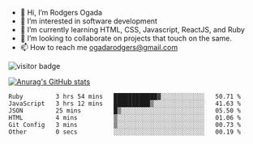 - 👋 Hi, I’m Rodgers Ogada
- 👀 I’m interested in software development
- 🌱 I’m currently learning HTML, CSS, Javascript, ReactJS, and Ruby
- 💞️ I’m looking to collaborate on projects that touch on the same.
- 📫 How to reach me ogadarodgers@gmail.com

![visitor badge](https://visitor-badge.glitch.me/badge?page_id=ogada-otieno.visitor-badge)

[![Anurag's GitHub stats](https://github-readme-stats.vercel.app/api?username=ogada-otieno)](https://github.com/anuraghazra/github-readme-stats) 
<!--START_SECTION:waka-->

```text
Ruby         3 hrs 54 mins   ████████████▓░░░░░░░░░░░░   50.71 %
JavaScript   3 hrs 12 mins   ██████████▒░░░░░░░░░░░░░░   41.63 %
JSON         25 mins         █▒░░░░░░░░░░░░░░░░░░░░░░░   05.50 %
HTML         4 mins          ▒░░░░░░░░░░░░░░░░░░░░░░░░   01.06 %
Git Config   3 mins          ▒░░░░░░░░░░░░░░░░░░░░░░░░   00.73 %
Other        0 secs          ░░░░░░░░░░░░░░░░░░░░░░░░░   00.19 %
```

<!--END_SECTION:waka-->

<!---
ogada-otieno/ogada-otieno is a ✨ special ✨ repository because its `README.md` (this file) appears on your GitHub profile.
You can click the Preview link to take a look at your changes.
--->
